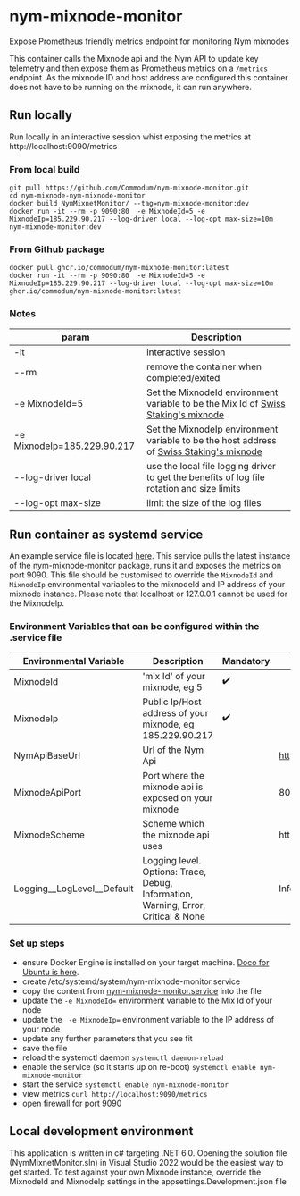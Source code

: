 # nym-mixnode-monitor
Expose Prometheus friendly metrics endpoint for monitoring Nym mixnodes

This container calls the Mixnode api and the Nym API to update key telemetry and then expose them as Prometheus metrics on a ```/metrics``` endpoint.  As the mixnode ID and host address are configured this container does not have to be running on the mixnode, it can run anywhere.

## Run locally
Run locally in an interactive session whist exposing the metrics at http://localhost:9090/metrics
### From local build
```
git pull https://github.com/Commodum/nym-mixnode-monitor.git
cd nym-mixnode-nym-mixnode-monitor
docker build NymMixnetMonitor/ --tag=nym-mixnode-monitor:dev
docker run -it --rm -p 9090:80  -e MixnodeId=5 -e MixnodeIp=185.229.90.217 --log-driver local --log-opt max-size=10m nym-mixnode-monitor:dev
```
### From Github package
```
docker pull ghcr.io/commodum/nym-mixnode-monitor:latest
docker run -it --rm -p 9090:80  -e MixnodeId=5 -e MixnodeIp=185.229.90.217 --log-driver local --log-opt max-size=10m ghcr.io/commodum/nym-mixnode-monitor:latest
```

### Notes
| param | Description |
| --- | --- |
| -it | interactive session |
| --rm | remove the container when completed/exited |
| -e MixnodeId=5 | Set the MixnodeId environment variable to be the Mix Id of [Swiss Staking's mixnode](https://explorer.nymtech.net/network-components/mixnode/5) |
| -e MixnodeIp=185.229.90.217 | Set the MixnodeIp environment variable to be the host address of [Swiss Staking's mixnode](https://explorer.nymtech.net/network-components/mixnode/5) |
| --log-driver local | use the local file logging driver to get the benefits of log file rotation and size limits |
| --log-opt max-size | limit the size of the log files |

## Run container as systemd service
An example service file is located [here](nym-mixnode-monitor.service).
This service pulls the latest instance of the nym-mixnode-monitor package, runs it and exposes the metrics on port 9090.  This file should be customised to override the ```MixnodeId``` and ```MixnodeIp``` environmental variables to the mixnodeId and IP address of your mixnode instance.  Please note that localhost or 127.0.0.1 cannot be used for the MixnodeIp.

### Environment Variables that can be configured within the .service file
| Environmental Variable | Description | Mandatory | Default |
| --- | --- | --- | --- |
| MixnodeId | 'mix Id' of your mixnode, eg 5 | ✔️| |
| MixnodeIp | Public Ip/Host address of your mixnode, eg 185.229.90.217 | ✔️ | |
| NymApiBaseUrl | Url of the Nym Api | | https://validator.nymtech.net/ |
| MixnodeApiPort | Port where the mixnode api is exposed on your mixnode | | 8000 |
| MixnodeScheme| Scheme which the mixnode api uses | | http |
| Logging__LogLevel__Default | Logging level. Options: Trace, Debug, Information, Warning, Error, Critical & None | | Information |

### Set up steps
* ensure Docker Engine is installed on your target machine. [Doco for Ubuntu is here](https://docs.docker.com/engine/install/ubuntu/).
* create /etc/systemd/system/nym-mixnode-monitor.service
* copy the content from [nym-mixnode-monitor.service](nym-mixnode-monitor.service) into the file
* update the ```-e MixnodeId=``` environment variable to the Mix Id of your node
* update the ``` -e MixnodeIp=``` environment variable to the IP address of your node
* update any further parameters that you see fit
* save the file
* reload the systemctl daemon ```systemctl daemon-reload```
* enable the service (so it starts up on re-boot) ```systemctl enable nym-mixnode-monitor```
* start the service ```systemctl enable nym-mixnode-monitor```
* view metrics ```curl http://localhost:9090/metrics```
* open firewall for port 9090

## Local development environment
This application is written in c# targeting .NET 6.0.  Opening the solution file (NymMixnetMonitor.sln) in Visual Studio 2022 would be the easiest way to get started.
To test against your own Mixnode instance, override the MixnodeId and MixnodeIp settings in the appsettings.Development.json file